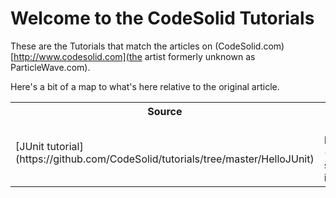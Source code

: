 Welcome to the CodeSolid Tutorials
=========

These are the Tutorials that match the articles on (CodeSolid.com)[http://www.codesolid.com](the artist formerly unknown as ParticleWave.com).

Here's a bit of a map to what's here relative to the original article.
<table>
<tr><th>Source</th><th>Article</th></tr>
<tr><td>[JUnit tutorial](https://github.com/CodeSolid/tutorials/tree/master/HelloJUnit)</td><td>[A Simple JUnit Tutorial using Maven and IntelliJ Idea](http://www.codesolid.com/2013/05/11/a-simple-junit-tutorial-using-maven-and-intellij-idea/)</td></tr>
</table>
